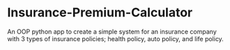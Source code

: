 # Insurance-Premium-Calculator
An OOP python app to create a simple system for an insurance company with 3 types of insurance policies; health policy, auto policy, and life policy.
